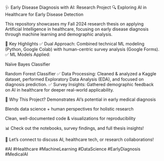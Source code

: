 🩺 Early Disease Diagnosis with AI: Research Project
🔍 Exploring AI in Healthcare for Early Disease Detection

This repository showcases my Fall 2024 research thesis on applying Artificial Intelligence in healthcare, focusing on early disease diagnosis through machine learning and demographic analysis.

📌 Key Highlights
✅ Dual Approach: Combined technical ML modeling (Python, Google Colab) with human-centric survey analysis (Google Forms).
✅ ML Models Applied:

Naïve Bayes Classifier

Random Forest Classifier
✅ Data Processing: Cleaned & analyzed a Kaggle dataset, performed Exploratory Data Analysis (EDA), and focused on diagnosis prediction.
✅ Survey Insights: Gathered demographic feedback on AI in healthcare for deeper real-world applicability.

🚀 Why This Project?
Demonstrates AI’s potential in early medical diagnosis

Blends data science + human perspectives for holistic research

Clean, well-documented code & visualizations for reproducibility

📊 Check out the notebooks, survey findings, and full thesis insights!

🔗 Let’s connect to discuss AI, healthcare tech, or research collaborations!

#AI #Healthcare #MachineLearning #DataScience #EarlyDiagnosis #MedicalAI
